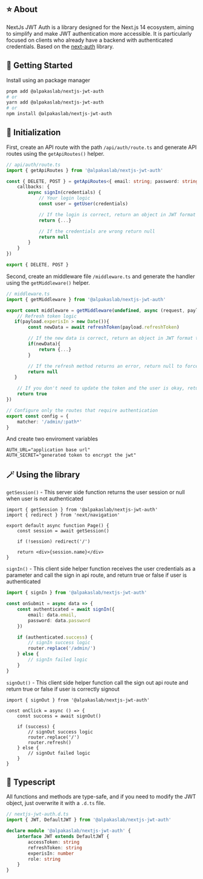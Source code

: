 ## ⭐️ About

NextJs JWT Auth is a library designed for the Next.js 14 ecosystem, aiming to simplify and make JWT authentication more accessible. It is particularly focused on clients who already have a backend with authenticated credentials. Based on the [next-auth](https://github.com/nextauthjs/next-auth) library.

## 🚀 Getting Started

Install using an package manager

```bash
pnpm add @alpakaslab/nextjs-jwt-auth
# or
yarn add @alpakaslab/nextjs-jwt-auth
# or
npm install @alpakaslab/nextjs-jwt-auth
```

## 🧩 Initialization

First, create an API route with the path `/api/auth/route.ts` and generate API routes using the `getApiRoutes()` helper.

```ts
// api/auth/route.ts
import { getApiRoutes } from '@alpakaslab/nextjs-jwt-auth'

const { DELETE, POST } = getApiRoutes<{ email: string; password: string }>({
    callbacks: {
        async signIn(credentials) {
            // Your login logic
            const user = getUser(credentials)

            // If the login is correct, return an object in JWT format
            return {...}

            // If the credentials are wrong return null
            return null
        }
    }
})

export { DELETE, POST }
```

Second, create an middleware file `/middleware.ts` and generate the handler using the `getMiddleware()` helper.

```ts
// middleware.ts
import { getMiddleware } from '@alpakaslab/nextjs-jwt-auth'

export const middleware = getMiddleware(undefined, async (request, payload) => {
    // Refresh token logic
   if(payload.experisIn > new Date()){
        const newData = await refreshToken(payload.refreshToken)

        // If the new data is correct, return an object in JWT format to update the cookie
        if(newData){
            return {...}
        }

        // If the refresh method returns an error, return null to force user signout
        return null
   }

    // If you don't need to update the token and the user is okay, return true
    return true
})

// Configure only the routes that require authentication
export const config = {
    matcher: '/admin/:path*'
}
```

And create two enviroment variables

```env
AUTH_URL="application base url"
AUTH_SECRET="generated token to encrypt the jwt"
```

## 🪄 Using the library

`getSession()` - This server side function returns the user session or null when user is not authenticated

```tsx
import { getSession } from '@alpakaslab/nextjs-jwt-auth'
import { redirect } from 'next/navigation'

export default async function Page() {
    const session = await getSession()

    if (!session) redirect('/')

    return <div>{session.name}</div>
}
```

`signIn()` - This client side helper function receives the user credentials as a parameter and call the sign in api route, and return true or false if user is authenticated

```ts
import { signIn } from '@alpakaslab/nextjs-jwt-auth'

const onSubmit = async data => {
    const authenticated = await signIn({
        email: data.email,
        password: data.password
    })

    if (authenticated.success) {
        // signIn success logic
        router.replace('/admin/')
    } else {
        // signIn failed logic
    }
}
```

`signOut()` - This client side helper function call the sign out api route and return true or false if user is correctly signout

```tsx
import { signOut } from '@alpakaslab/nextjs-jwt-auth'

const onClick = async () => {
    const success = await signOut()

    if (success) {
        // signOut success logic
        router.replace('/')
        router.refresh()
    } else {
        // signOut failed logic
    }
}
```

## 💎 Typescript

All functions and methods are type-safe, and if you need to modify the JWT object, just overwrite it with a `.d.ts` file.

```ts
// nextjs-jwt-auth.d.ts
import { JWT, DefaultJWT } from '@alpakaslab/nextjs-jwt-auth'

declare module '@alpakaslab/nextjs-jwt-auth' {
    interface JWT extends DefaultJWT {
        accessToken: string
        refreshToken: string
        experisIn: number
        role: string
    }
}
```
